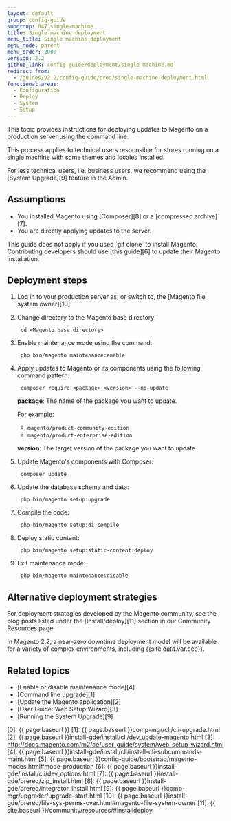 ```yaml
---
layout: default
group: config-guide
subgroup: 047_single-machine
title: Single machine deployment
menu_title: Single machine deployment
menu_node: parent
menu_order: 2000
version: 2.2
github_link: config-guide/deployment/single-machine.md
redirect_from:
  - /guides/v2.2/config-guide/prod/single-machine-deployment.html
functional_areas:
  - Configuration
  - Deploy
  - System
  - Setup
---
```


This topic provides instructions for deploying updates to Magento on a production server using the command line.

This process applies to technical users responsible for stores running on a single machine with some themes and locales installed.

For less technical users, i.e. business users, we recommend using the [System Upgrade][9] feature in the Admin.

## Assumptions

* You installed Magento using [Composer][8] or a [compressed archive][7].
* You are directly applying updates to the server.

<div class="bs-callout bs-callout-warning" markdown="1">
This guide does not apply if you used `git clone` to install Magento.
Contributing developers should use [this guide][6] to update their Magento installation.
</div>

## Deployment steps

1. Log in to your production server as, or switch to, the [Magento file system owner][10].

2. Change directory to the Magento base directory:

        cd <Magento base directory>

3. Enable maintenance mode using the command:

        php bin/magento maintenance:enable

4. Apply updates to Magento or its components using the following command pattern:

        composer require <package> <version> --no-update

   **package**: The name of the package you want to update.

   For example:

   * `magento/product-community-edition`
   * `magento/product-enterprise-edition`

   **version**: The target version of the package you want to update.

5. Update Magento's components with Composer:

        composer update

6. Update the database schema and data:

        php bin/magento setup:upgrade

7. Compile the code:

        php bin/magento setup:di:compile

8. Deploy static content:

        php bin/magento setup:static-content:deploy

9. Exit maintenance mode:

        php bin/magento maintenance:disable

## Alternative deployment strategies

For deployment strategies developed by the Magento community, see the blog posts listed under the [Install/deploy][11] section in our Community Resources page.

In Magento 2.2, a near-zero downtime deployment model will be available for a variety of complex environments, including {{site.data.var.ece}}.

## Related topics

* [Enable or disable maintenance mode][4]
* [Command line upgrade][1]
* [Update the Magento application][2]
* [User Guide: Web Setup Wizard][3]
* [Running the System Upgrade][9]

[0]: {{ page.baseurl }}
[1]: {{ page.baseurl }}comp-mgr/cli/cli-upgrade.html
[2]: {{ page.baseurl }}install-gde/install/cli/dev_update-magento.html
[3]: http://docs.magento.com/m2/ce/user_guide/system/web-setup-wizard.html
[4]: {{ page.baseurl }}install-gde/install/cli/install-cli-subcommands-maint.html
[5]: {{ page.baseurl }}config-guide/bootstrap/magento-modes.html#mode-production
[6]: {{ page.baseurl }}install-gde/install/cli/dev_options.html
[7]: {{ page.baseurl }}install-gde/prereq/zip_install.html
[8]: {{ page.baseurl }}install-gde/prereq/integrator_install.html
[9]: {{ page.baseurl }}comp-mgr/upgrader/upgrade-start.html
[10]: {{ page.baseurl }}install-gde/prereq/file-sys-perms-over.html#magento-file-system-owner
[11]: {{ site.baseurl }}/community/resources/#installdeploy
